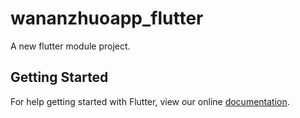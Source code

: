 # wananzhuoapp_flutter

A new flutter module project.

## Getting Started

For help getting started with Flutter, view our online
[documentation](https://flutter.io/).
